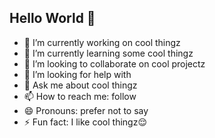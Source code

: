 ## Hello World 👋

- 🔭 I’m currently working on cool thingz
- 🌱 I’m currently learning some cool thingz
- 👯 I’m looking to collaborate on cool projectz  
- 🤔 I’m looking for help with 
- 💬 Ask me about cool thingz
- 📫 How to reach me: follow
- 😄 Pronouns: prefer not to say
- ⚡ Fun fact: I like cool thingz😌
  
